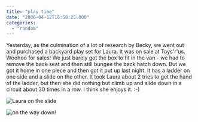 ```yaml
---
title: "play time"
date: "2006-04-12T16:58:25.000"
categories: 
  - "random"
---
```


Yesterday, as the culmination of a lot of research by Becky, we went out and purchased a backyard play set for Laura. It was on sale at Toys'r'us. Woohoo for sales! We just barely got the box to fit in the van - we had to remove the back seat and then still bungee the back hatch down. But we got it home in one piece and then got it put up last night. It has a ladder on one side and a slide on the other. It took Laura about 2 tries to get the hand of the ladder, but then she did nothing but climb up and slide down in a circuit about 30 times in a row. I think she enjoys it. :-)

![Laura on the slide](http://www.chrishubbs.com/wordpress/wp-content/uploads/2006/04/IMG_3089.JPG)

![on the way down!](http://www.chrishubbs.com/wordpress/wp-content/uploads/2006/04/IMG_3090.JPG)

